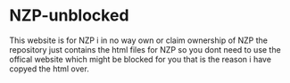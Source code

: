 # NZP-unblocked
This website is for NZP i in no way own or claim ownership of NZP
the repository just contains the html files for NZP so you dont need to use the offical website which might be blocked for you that is the reason i have copyed the html over.
